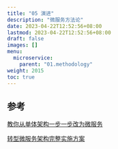```yaml
---
title: "05 演进"
description: "微服务方法论"
date: 2023-04-22T12:52:56+08:00
lastmod: 2023-04-22T12:52:56+08:00
draft: false
images: []
menu:
  microservice:
    parent: "01.methodology"
weight: 2015
toc: true
---
```


## 参考
[教你从单体架构一步一步改为微服务](https://www.jianshu.com/p/ec465df06370)

[转型微服务架构完整实施方案](http://www.uml.org.cn/wfw/201806134.asp?artid=20845)
